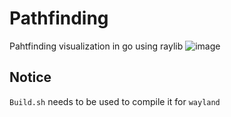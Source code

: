 # Pathfinding
Pahtfinding visualization in go using raylib
![image](https://github.com/0x3alex/pathfinding/assets/90933044/4b57a5ff-1c0b-42f9-8d37-589a787703e5)

## Notice
`Build.sh` needs to be used to compile it for `wayland`
